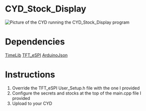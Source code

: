 # CYD_Stock_Display
![Picture of the CYD running the CYD_Stock_Display program](https://i.imgur.com/WWH0AJj.jpeg)

# Dependencies
[TimeLib](https://github.com/PaulStoffregen/Time.git)
[TFT_eSPI](https://github.com/Bodmer/TFT_eSPI)
[ArduinoJson](https://github.com/bblanchon/ArduinoJson)

# Instructions
1. Override the TFT_eSPI User_Setup.h file with the one I provided
2. Configure the secrets and stocks at the top of the main.cpp file I provided
3. Upload to your CYD
